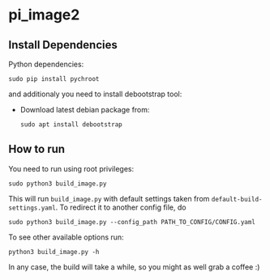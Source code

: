 # pi_image2

## Install Dependencies

Python dependencies:
  
    sudo pip install pychroot
  
and additionaly you need to install debootstrap tool: <br>

- Download latest debian package from: 
  
      sudo apt install debootstrap 
  
## How to run

You need to run using root privileges:

    sudo python3 build_image.py
  
This will run `build_image.py` with default settings taken from `default-build-settings.yaml`. To redirect it to another config file, do 

    sudo python3 build_image.py --config_path PATH_TO_CONFIG/CONFIG.yaml

To see other available options run:

    python3 build_image.py -h

In any case, the build will take a while, so you might as well grab a coffee :)
